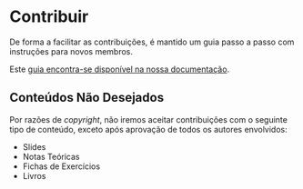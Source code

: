 # Contribuir

De forma a facilitar as contribuições, é mantido um guia passo a passo com instruções
para novos membros.

Este [guia encontra-se disponível na nossa documentação](https://docs.leic.pt/).

## Conteúdos Não Desejados

Por razões de _copyright_, não iremos aceitar contribuições com o seguinte tipo
de conteúdo, exceto após aprovação de todos os autores envolvidos:

- Slides
- Notas Teóricas
- Fichas de Exercícios
- Livros
